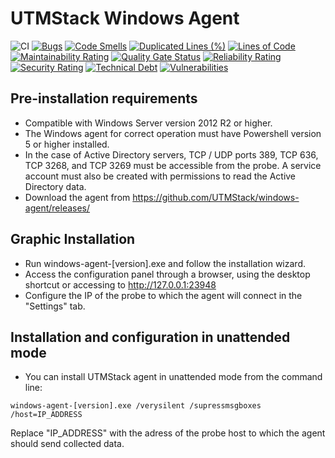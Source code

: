 # UTMStack Windows Agent

![CI](https://github.com/UTMStack/windows-agent/workflows/CI/badge.svg)
[![Bugs](https://qube.atlasinside.com/api/project_badges/measure?project=utmstack_windows_agent&metric=bugs)](https://qube.atlasinside.com/dashboard?id=utmstack_windows_agent)
[![Code Smells](https://qube.atlasinside.com/api/project_badges/measure?project=utmstack_windows_agent&metric=code_smells)](https://qube.atlasinside.com/dashboard?id=utmstack_windows_agent)
[![Duplicated Lines (%)](https://qube.atlasinside.com/api/project_badges/measure?project=utmstack_windows_agent&metric=duplicated_lines_density)](https://qube.atlasinside.com/dashboard?id=utmstack_windows_agent)
[![Lines of Code](https://qube.atlasinside.com/api/project_badges/measure?project=utmstack_windows_agent&metric=ncloc)](https://qube.atlasinside.com/dashboard?id=utmstack_windows_agent)
[![Maintainability Rating](https://qube.atlasinside.com/api/project_badges/measure?project=utmstack_windows_agent&metric=sqale_rating)](https://qube.atlasinside.com/dashboard?id=utmstack_windows_agent)
[![Quality Gate Status](https://qube.atlasinside.com/api/project_badges/measure?project=utmstack_windows_agent&metric=alert_status)](https://qube.atlasinside.com/dashboard?id=utmstack_windows_agent)
[![Reliability Rating](https://qube.atlasinside.com/api/project_badges/measure?project=utmstack_windows_agent&metric=reliability_rating)](https://qube.atlasinside.com/dashboard?id=utmstack_windows_agent)
[![Security Rating](https://qube.atlasinside.com/api/project_badges/measure?project=utmstack_windows_agent&metric=security_rating)](https://qube.atlasinside.com/dashboard?id=utmstack_windows_agent)
[![Technical Debt](https://qube.atlasinside.com/api/project_badges/measure?project=utmstack_windows_agent&metric=sqale_index)](https://qube.atlasinside.com/dashboard?id=utmstack_windows_agent)
[![Vulnerabilities](https://qube.atlasinside.com/api/project_badges/measure?project=utmstack_windows_agent&metric=vulnerabilities)](https://qube.atlasinside.com/dashboard?id=utmstack_windows_agent)



## Pre-installation requirements

*	Compatible with Windows Server version 2012 R2 or higher.
*	The Windows agent for correct operation must have Powershell version 5 or higher installed.
*	In the case of Active Directory servers, TCP / UDP ports 389, TCP 636, TCP 3268, and TCP 3269 must be accessible from the probe. A service account must also be created with permissions to read the Active Directory data.
*	Download the agent from https://github.com/UTMStack/windows-agent/releases/

## Graphic Installation

*	Run windows-agent-[version].exe and follow the installation wizard.
*	Access the configuration panel through a browser, using the desktop shortcut or accessing to http://127.0.0.1:23948 
*	Configure the IP of the probe to which the agent will connect in the "Settings" tab.

## Installation and configuration in unattended mode

* You can install UTMStack agent in unattended mode from the command line:
```
windows-agent-[version].exe /verysilent /supressmsgboxes /host=IP_ADDRESS
```
Replace "IP_ADDRESS" with the adress of the probe host to which the agent should send collected data.
